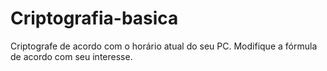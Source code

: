 # Criptografia-basica
Criptografe de acordo com o horário atual do seu PC.
Modifique a fórmula de acordo com seu interesse.
